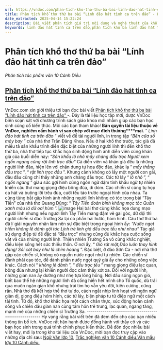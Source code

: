 ```yaml
---
url: https://vndoc.com/phan-tich-kho-tho-thu-ba-bai-linh-dao-hat-tinh-ca-tren-dao-294944
title: Phân tích khổ thơ thứ ba bài “Lính đảo hát tình ca trên đảo” - Phân tích tác phẩm văn 10 Cánh Diều - VnDoc.com
date_extracted: 2025-04-14 15:22:24
description: Bài viết phân tích giá trị nội dung và nghệ thuật của khổ thơ thứ ba bài Lính đảo hát tình ca trên đảo
keywords: lính đảo hát tình ca trên đảo,phân tích khổ ba lính đảo hát tình ca trên đảo,phân tích đoạn 3 lính đảo hát tình ca trên đảo,nội dung nghệ thuật khổ 3 lính đảo hát tình ca trên đảo,lính đảo hát tình ca trên đảo khổ 3,lính đảo hát tình ca trên đảo phân tích khổ 3,cảm nhận khổ 3 lính đảo hát tình ca trên đảo,lính đảo hát tình ca trên đảo lớp 10
---
```


# Phân tích khổ thơ thứ ba bài “Lính đảo hát tình ca trên đảo”
 _Phân tích tác phẩm văn 10 Cánh Diều_
## [**Phân tích khổ thơ thứ ba bài “Lính đảo hát tình ca trên đảo”**](<https://vndoc.com/phan-tich-kho-tho-thu-ba-bai-linh-dao-hat-tinh-ca-tren-dao-294944>)
VnDoc.com xin giới thiệu tới bạn đọc bài viết [Phân tích khổ thơ thứ ba bài "Lính đảo hát tình ca trên đảo" ](<https://vndoc.com/phan-tich-kho-tho-thu-ba-bai-linh-dao-hat-tinh-ca-tren-dao-294944>)-. Đây là tài liệu học tập mới, được VnDoc biên soạn sát với chương trình sách giáo khoa mới nhằm giúp các bạn học sinh củng cố kiến thức. Mời các bạn tham khảo\!
**Bản quyền tài liệu thuộc về VnDoc, nghiêm cấm hành vi sao chép với mục đích thương****mại.**
“ _Lính đảo hát tình ca trên đảo_ ” viết về đề tài người lính, in trong tập _“Bên cửa sổ máy bay_ ” của nhà thơ Trần Đăng Khoa. Nếu ở hai khổ thơ trước, tác giả đã miêu tả sân khấu trình diễn đặc biệt của những người lính thì đến khổ thơ thứ ba, nhà thơ tiếp tục khắc họa sinh động hình ảnh diễn viên cùng khán giả của buổi diễn này:
_“Sân khấu lô nhô mấy chàng đầu trọc_
 _Người xem ngổn ngang cũng rặt lính trọc đầu"_
Cả diễn viên và khán giả đều là những người lính đảo, hiện lên với chân dung tự họa độc đáo, khác lạ “ _mấy thằng đầu trọc_ ”, “ _rặt lính trọc đầu_ ”. Khung cảnh không có lấy một người con gái, đâu đâu cũng chỉ thấy những anh chàng đầu trọc. Các từ láy “ _lô nhô_ ”, “ _ngổn ngang_ ” giàu sức gợi hình cùng ngôn ngữ đậm tính khẩu ngữ tự nhiên khiến câu thơ mang giọng điệu bông đùa, dí dỏm. Các chiến sĩ cùng tụ họp ca hát và buông lời trêu đùa, cười tếu táo trước ngoại hình của nhau. Ta cũng từng bắt gặp hình ảnh những người lính không có tóc trong bài “Tây Tiến” của nhà thơ Quang Dũng:
“ _Tây Tiến đoàn binh không mọc tóc_
 _Quân xanh màu lá dữ oai hùm_ ”.
![image](https://i.vdoc.vn/data/image/2023/08/25/Phan-tich-kho-tho-thu-ba-bai-Linh-dao-hat-tinh-ca-tren-dao.jpg)
Hai bài thơ cùng khắc họa dung mạo người lính nhưng nếu người lính Tây Tiến mang đậm vẻ gai góc, dữ dội thì người chiến sĩ đảo Trường Sa lại có phần hài hước, hóm hỉnh. Câu thơ thứ ba đã lí giải nguyên nhân làm nên sự đặc biệt trong ngoại hình ấy:
_“Nước ngọt hiếm không lẽ dành gội tóc_
 _Lính trẻ lính già đều trọc tếu như nhau”_
Tác giả sử dụng điệp từ để đặc tả “đầu trọc” nhưng cũng đủ khắc họa cuộc sống vất vả của những người lính. Thiên nhiên Trường Sa vô cùng khắc nghiệt, điều kiện sống hết sức thiếu thốn. Ở nơi ấy, “ _Gió rát mặt,Đảo luôn thay hình dạng/ Sỏi cát bay như lũ chim hoang_ ”. Đặc biệt, ở đảo Sơn Ca - nơi nhà thơ gặp các chiến sĩ, không có nguồn nước ngọt như tự nhiên. Các chiến sĩ đành phải cạo tóc, để dành phần nước ngọt quý giá ấy cho những công việc khác. Cách nói “ _không lẽ đành_ ”, “ _đều trọc tếu_ ” mang giọng điệu lạc quan, bông đùa nhưng lại khiến người đọc cảm thấy xót xa. Đối với người lính, những gian nan ấy dường như nhẹ tựa lông hồng. Nơi đầu sóng ngọn gió, biết bao thế hệ những người lính đã cống hiến hết mình cho Tổ quốc, dù trải qua muôn ngàn gian khổ nhưng trái tim họ vẫn yêu đời, kiên cường, cứng rắn. Nhà thơ đã kết hợp thể thơ tự do, cách ngắt nhịp linh hoạt với ngôn ngữ giản dị, giọng điệu hóm hỉnh, các từ láy, biện pháp tu từ điệp ngữ một cách tài tình. Từ đó, khổ thơ khắc họa một cách chân thực, xúc động hoàn cảnh sống và chiến đấu gian nan cùng tâm hồn trẻ trung, lạc quan, ngang tàng, mạnh mẽ của những chiến sĩ Trường Sa.
_\------------------------------------------------------_
Hy vọng rằng bài viết trên đã đem đến cho các bạn nhiều thông tin bổ ích. VnDoc rất hân hạnh được đồng hành với thầy cô và các bạn học sinh trong quá trình chinh phục kiến thức. Để đón đọc nhiều bài viết hay, mới lạ trong kho tài liệu của VnDoc, mời bạn đọc truy cập vào những địa chỉ sau: [Ngữ Văn lớp 10](<https://vndoc.com/ngu-van-lop10>), [Trắc nghiệm văn 10 Cánh diều,](<https://vndoc.com/trac-nghiem-ngu-van-10-cd>)[Văn mẫu lớp 10 Cánh diều.](<https://vndoc.com/van-mau-lop-10-cd>)
